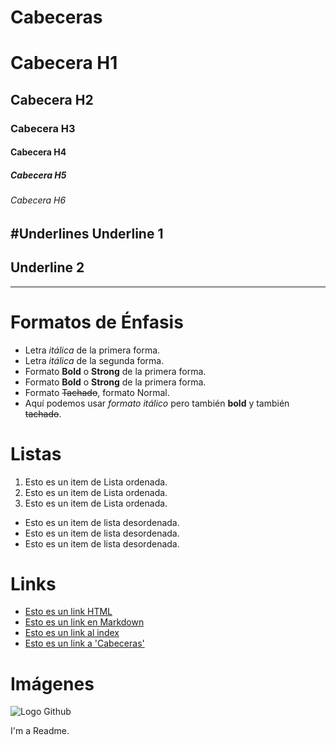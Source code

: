 # Cabeceras
# Cabecera H1
## Cabecera H2
### Cabecera H3
#### Cabecera H4
##### Cabecera H5
###### Cabecera H6

#Underlines
Underline 1 
-----------

Underline 2
-----------
-----------

# Formatos de Énfasis
- Letra *itálica* de la primera forma.
- Letra _itálica_ de la segunda forma.
- Formato **Bold** o **Strong** de la primera forma.
- Formato __Bold__ o __Strong__ de la primera forma.
- Formato ~~Tachado~~, formato Normal.
- Aquí podemos usar *formato itálico* pero también **bold** y también ~~tachado~~.

# Listas 
1. Esto es un item de Lista ordenada.
2. Esto es un item de Lista ordenada.
3. Esto es un item de Lista ordenada.
- Esto es un item de lista desordenada.
- Esto es un item de lista desordenada.
- Esto es un item de lista desordenada.

# Links
- <a href="https://www.google.com">Esto es un link HTML</a>
- [Esto es un link en Markdown](http://www.google.com)
- [Esto es un link al index](index.html)
- [Esto es un link a 'Cabeceras'](Cabeceras)

# Imágenes
![Logo Github](https://i.pinimg.com/originals/dc/1a/1a/dc1a1a4287f57e4a80ea5ecfd912ee96.png)

I'm a Readme.